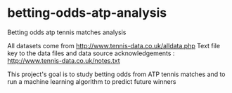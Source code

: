 # betting-odds-atp-analysis

Betting odds atp tennis matches analysis

All datasets come from http://www.tennis-data.co.uk/alldata.php
Text file key to the data files and data source acknowledgements : http://www.tennis-data.co.uk/notes.txt

This project's goal is to study betting odds from ATP tennis matches and to run a machine learning algorithm to predict future winners
